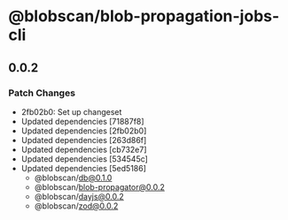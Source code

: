 # @blobscan/blob-propagation-jobs-cli

## 0.0.2

### Patch Changes

- 2fb02b0: Set up changeset
- Updated dependencies [71887f8]
- Updated dependencies [2fb02b0]
- Updated dependencies [263d86f]
- Updated dependencies [cb732e7]
- Updated dependencies [534545c]
- Updated dependencies [5ed5186]
  - @blobscan/db@0.1.0
  - @blobscan/blob-propagator@0.0.2
  - @blobscan/dayjs@0.0.2
  - @blobscan/zod@0.0.2
